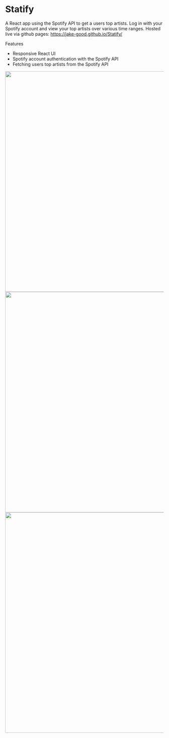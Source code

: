 # Statify
A React app using the Spotify API to get a users top artists. Log in with your Spotify account and view your top artists over various time ranges. Hosted live via github pages: https://jake-good.github.io/Statify/

Features
- Responsive React UI
- Spotify account authentication with the Spotify API
- Fetching users top artists from the Spotify API

<img src="https://github.com/jake-good/Statify/assets/39504124/15a97d30-a786-4cbf-8cf3-03e745c88550" width="700px">
<img src="https://github.com/jake-good/Statify/assets/39504124/ae1a3f3c-c618-4564-bef5-b6191c7d2e31" width="700px">
<img src="https://github.com/jake-good/Statify/assets/39504124/5604e4f8-9726-4d01-b5c7-588396c31ebb" width="700px">
